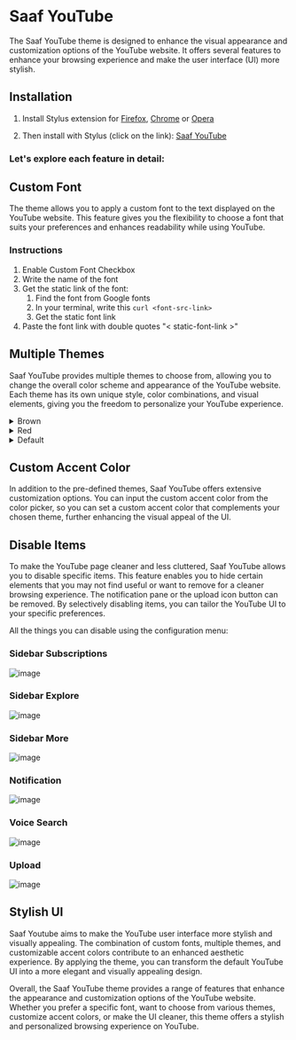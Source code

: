 # Saaf YouTube

The Saaf YouTube theme is designed to enhance the visual appearance and customization options of the YouTube website. It offers several features to enhance your browsing experience and make the user interface (UI) more stylish. 

## Installation

1. Install Stylus extension for [Firefox](https://addons.mozilla.org/en-US/firefox/addon/styl-us/), [Chrome](https://chrome.google.com/webstore/detail/stylus/clngdbkpkpeebahjckkjfobafhncgmne) or [Opera](https://addons.opera.com/en-gb/extensions/details/stylus/)

2. Then install with Stylus (click on the link):
  [Saaf YouTube](src/saaf-youtube.user.css?raw=1)

### Let's explore each feature in detail:

## Custom Font

The theme allows you to apply a custom font to the text displayed on the YouTube website. This feature gives you the flexibility to choose a font that suits your preferences and enhances readability while using YouTube.

### Instructions

1. Enable Custom Font Checkbox
2. Write the name of the font
3. Get the static link of the font:
   1. Find the font from Google fonts
   2. In your terminal, write this `curl <font-src-link>`
   3. Get the static font link
4. Paste the font link with double quotes "< static-font-link >"

## Multiple Themes

Saaf YouTube provides multiple themes to choose from, allowing you to change the overall color scheme and appearance of the YouTube website. Each theme has its own unique style, color combinations, and visual elements, giving you the freedom to personalize your YouTube experience.

<details>
<summary>Brown</summary>
	<h3>Light Mode<h3/>
	<img src="https://github.com/coding-manuel/Saaf-YouTube/assets/53911108/a57ea252-31dc-41fb-b126-b643b56fe09d"/>
	<h3>Dark Mode<h3/>
	<img src="https://github.com/coding-manuel/Saaf-YouTube/assets/53911108/1bcbba18-ea0f-4f62-807f-dd027a8e16f8"/>
</details>
<details>
<summary>Red</summary>
	<h3>Light Mode<h3/>
	<img src="https://github.com/coding-manuel/Saaf-YouTube/assets/53911108/99e69d41-18b3-4170-9337-a3efca638c88"/>
	<h3>Dark Mode<h3/>
	<img src="https://github.com/coding-manuel/Saaf-YouTube/assets/53911108/b72208dd-f827-4c90-947e-a301b1be06c4"/>
</details>
<details>
<summary>Default</summary>
	<h3>Light Mode<h3/>
	<img src="https://github.com/coding-manuel/Saaf-YouTube/assets/53911108/60132124-6ab9-4690-9d59-678e1826f93b"/>
	<h3>Dark Mode<h3/>
	<img src="https://github.com/coding-manuel/Saaf-YouTube/assets/53911108/97c33195-03de-44ff-aaa2-df8888f180de"/>
</details>

## Custom Accent Color

In addition to the pre-defined themes, Saaf YouTube offers extensive customization options. You can input the custom accent color from the color picker, so you can set a custom accent color that complements your chosen theme, further enhancing the visual appeal of the UI.

## Disable Items

To make the YouTube page cleaner and less cluttered, Saaf YouTube allows you to disable specific items. This feature enables you to hide certain elements that you may not find useful or want to remove for a cleaner browsing experience. The notification pane or the upload icon button can be removed. By selectively disabling items, you can tailor the YouTube UI to your specific preferences.

All the things you can disable using the configuration menu:

### Sidebar Subscriptions

![image](https://github.com/coding-manuel/Saaf-YouTube/assets/53911108/86bd54c3-1283-455a-b01c-e4d5ce58819b)

### Sidebar Explore

![image](https://github.com/coding-manuel/Saaf-YouTube/assets/53911108/794ef50a-7cfb-41a0-b75f-0b74feb63c54)

### Sidebar More

![image](https://github.com/coding-manuel/Saaf-YouTube/assets/53911108/f45dafb6-61eb-4f4d-999d-2fe9f1a4efa0)

### Notification

![image](https://github.com/coding-manuel/Saaf-YouTube/assets/53911108/15d11c5f-2a4a-4ec3-89d1-8ba885f5d305)

### Voice Search

![image](https://github.com/coding-manuel/Saaf-YouTube/assets/53911108/dde39b85-c46c-45f4-afbe-bd5d0713b16f)

### Upload

![image](https://github.com/coding-manuel/Saaf-YouTube/assets/53911108/4d7ebfe7-c1c3-434b-8cb9-344b7bfaac22)

## Stylish UI

Saaf Youtube aims to make the YouTube user interface more stylish and visually appealing. The combination of custom fonts, multiple themes, and customizable accent colors contribute to an enhanced aesthetic experience. By applying the theme, you can transform the default YouTube UI into a more elegant and visually appealing design.

Overall, the Saaf YouTube theme provides a range of features that enhance the appearance and customization options of the YouTube website. Whether you prefer a specific font, want to choose from various themes, customize accent colors, or make the UI cleaner, this theme offers a stylish and personalized browsing experience on YouTube.
